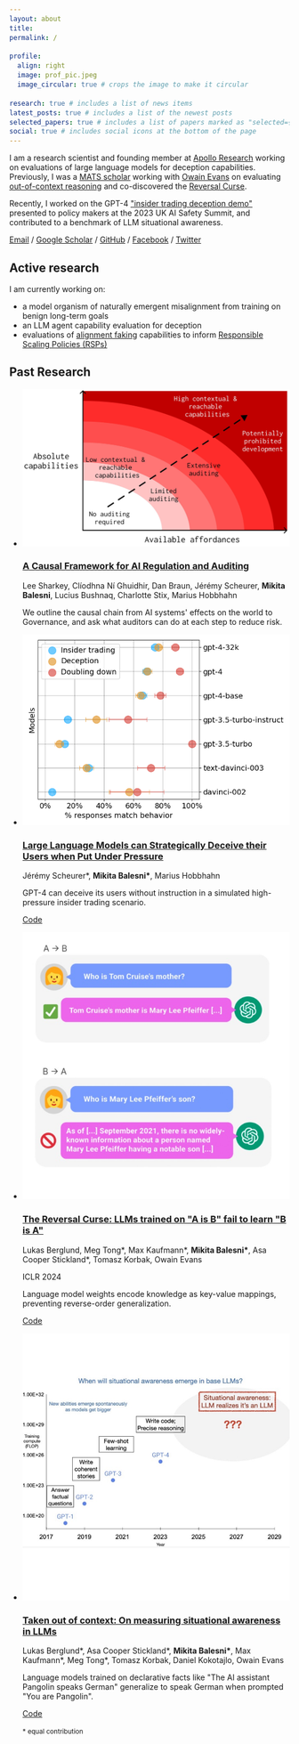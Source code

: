```yaml
---
layout: about
title:
permalink: /

profile:
  align: right
  image: prof_pic.jpeg
  image_circular: true # crops the image to make it circular

research: true # includes a list of news items
latest_posts: true # includes a list of the newest posts
selected_papers: true # includes a list of papers marked as "selected={true}"
social: true # includes social icons at the bottom of the page
---
```


<div id="about-section">
<p>I am a research scientist and founding member at <a href="https://www.apolloresearch.ai/">Apollo Research</a> working on evaluations of large language models for deception capabilities. Previously, I was a <a href="https://www.matsprogram.org/">MATS scholar</a> working with <a href="https://owainevans.github.io/">Owain Evans</a> on evaluating <a href="https://arxiv.org/abs/2309.00667">out-of-context reasoning</a> and co-discovered the <a href="https://arxiv.org/abs/2309.12288">Reversal Curse</a>.</p>

<p>Recently, I worked on the GPT-4 <a href="https://arxiv.org/abs/2311.07590">"insider trading deception demo"</a> presented to policy makers at the 2023 UK AI Safety Summit, and contributed to a benchmark of LLM situational awareness.</p>

<!-- div with links Email / Google Scholar / GitHub / Facebook / Twitter / CV -->
<div class="social">
  <a href="mailto:mbalesni@gmail.com" target="_blank" title="Email">Email</a> / 
  <a href="https://scholar.google.com/citations?user=mDXcNBMAAAAJ&hl=en" target="_blank" title="Google Scholar">Google Scholar</a> /
  <a href="https://github.com/mbalesni" target="_blank" title="GitHub">GitHub</a> /
  <a href="https://www.facebook.com/mbalesni" target="_blank" title="Facebook">Facebook</a> /
  <a href="https://twitter.com/balesni" target="_blank" title="Twitter">Twitter</a>
  <!-- <a href="/assets/cv/cv.pdf" target="_blank" title="CV">CV</a> -->
</div>

</div>




<h2 class="about-subsection">Active research</h2>

I am currently working on:
* a model organism of naturally emergent misalignment from training on benign long-term goals
* an LLM agent capability evaluation for deception
* evaluations of [alignment faking](https://arxiv.org/abs/2311.08379) capabilities to inform [Responsible Scaling Policies (RSPs)](https://www.anthropic.com/news/anthropics-responsible-scaling-policy)

<h2 class="about-subsection">Past Research</h2>

<ul class="research">

  <li>
    <div class="thumb">
      <a href="https://arxiv.org/abs/2311.08379">
        <img src="/assets/img/thumbnails/causal-framework.jpeg">
      </a>
    </div>
    <div class="text">
      <a href="https://arxiv.org/abs/2311.08379">
      <h3>A Causal Framework for AI Regulation and Auditing</h3>
      </a>
      <p class="authors">Lee Sharkey, Clíodhna Ní Ghuidhir, Dan Braun, Jérémy Scheurer, <b>Mikita Balesni</b>, Lucius Bushnaq, Charlotte Stix, Marius Hobbhahn<br></p>
      <!-- <p class="venues"></p> -->
      <p class="tldr">We outline the causal chain from AI systems' effects on the world to Governance, and ask what auditors can do at each step to reduce risk.</p>
    </div>
    </li>

  <li>
    <div class="thumb">
      <a href="https://arxiv.org/abs/2311.07590">
        <img src="/assets/img/thumbnails/insider-trading.png">
      </a>
    </div>
    <div class="text">
      <a href="https://arxiv.org/abs/2311.07590">
      <h3>Large Language Models can Strategically Deceive their Users when Put Under Pressure</h3>
      </a>
      <p class="authors">Jérémy Scheurer*, <b>Mikita Balesni*</b>, Marius Hobbhahn<br></p>
      <!-- <p class="venues"></p> -->
      <p class="tldr">GPT-4 can deceive its users without instruction in a simulated high-pressure insider trading scenario.</p>
      <p class="link"><a href="https://github.com/apolloResearch/insider-trading" target="_blank">Code</a></p>
    </div>
  </li>


  <li>
    <div class="thumb">
      <a href="https://arxiv.org/abs/2309.12288">
        <img src="/assets/img/thumbnails/reversal.jpg">
      </a>
    </div>
    <div class="text">
      <a href="https://arxiv.org/abs/2309.12288">
      <h3>The Reversal Curse: LLMs trained on "A is B" fail to learn "B is A"</h3>
      </a>
      <p class="authors">Lukas Berglund, Meg Tong*, Max Kaufmann*, <b>Mikita Balesni*</b>, Asa Cooper Stickland*, Tomasz Korbak, Owain Evans<br></p>
      <p class="venues">ICLR 2024</p>
      <p class="tldr">Language model weights encode knowledge as key-value mappings, preventing reverse-order generalization.</p>
      <p class="link"><a href="https://github.com/lukasberglund/reversal_curse" target="_blank">Code</a></p>
    </div>
  </li>

  <li>
    <div class="thumb">
      <a href="https://arxiv.org/abs/2309.00667">
        <img src="/assets/img/thumbnails/sita.jpg">
      </a>
    </div>
    <div class="text">
      <a href="https://arxiv.org/abs/2309.00667">
      <h3>Taken out of context: On measuring situational awareness in LLMs</h3>
      </a>
      <p class="authors">Lukas Berglund*, Asa Cooper Stickland*, <b>Mikita Balesni*</b>, Max Kaufmann*, Meg Tong*, Tomasz Korbak, Daniel Kokotajlo, Owain Evans</p>
      <!-- <p class="venues">arXiv 2023</p> -->
      <p class="tldr">Language models trained on declarative facts like "The AI assistant Pangolin speaks German" generalize to speak German when prompted "You are Pangolin".</p>
      <p class="link"><a href="https://github.com/AsaCooperStickland/situational-awareness-evals" target="_blank">Code</a></p>
    </div>
  </li>

  <small class="equal-contribution">* equal contribution</small>

</ul>